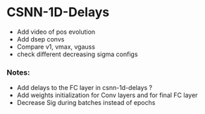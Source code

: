 # CSNN-1D-Delays

- Add video of pos evolution
- Add dsep convs
- Compare v1, vmax, vgauss
- check different decreasing sigma configs 

### Notes:
- Add delays to the FC layer in csnn-1d-delays ?
- Add weights initialization for Conv layers and for final FC layer
- Decrease Sig during batches instead of epochs
